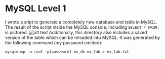 # MySQL Level 1

I wrote a sript to generate a completely new database and table in MySQL.  The result of the script inside the MySQL console, including ```SELECT * FROM;``` is pictured.
![alt text](https://github.com/samtjacobs/OSUmasterychallenge/tree/master/MySQL1/mysqlex.png "Result of script")
Additionally, this directory also includes a saved version of the table which can be reloaded into MySQL.  It was generated by the following command (my password omitted):
```
mysqldump -u root -p[password] ex_db ex_tab > ex_tab.txt
```
